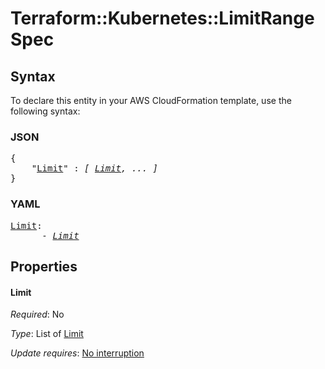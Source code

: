 # Terraform::Kubernetes::LimitRange Spec

## Syntax

To declare this entity in your AWS CloudFormation template, use the following syntax:

### JSON

<pre>
{
    "<a href="#limit" title="Limit">Limit</a>" : <i>[ <a href="spec-limit.md">Limit</a>, ... ]</i>
}
</pre>

### YAML

<pre>
<a href="#limit" title="Limit">Limit</a>: <i>
      - <a href="spec-limit.md">Limit</a></i>
</pre>

## Properties

#### Limit

_Required_: No

_Type_: List of <a href="spec-limit.md">Limit</a>

_Update requires_: [No interruption](https://docs.aws.amazon.com/AWSCloudFormation/latest/UserGuide/using-cfn-updating-stacks-update-behaviors.html#update-no-interrupt)

